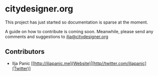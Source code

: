 # citydesigner.org

This project has just started so documentation is sparse at the moment.

A guide on how to contribute is coming soon. Meanwhile, please send any comments and suggestions to [ilja@citydesigner.org](mailto:ilja@citydesigner.org)




## Contributors

- Ilja Panic [[http://iljapanic.me](Website)|[http//twitter.com/iljapanic](Twitter)]
